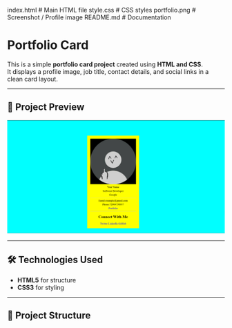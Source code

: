 index.html # Main HTML file
style.css # CSS styles
portfolio.png # Screenshot / Profile image
README.md # Documentation


# Portfolio Card

This is a simple **portfolio card project** created using **HTML and CSS**.  
It displays a profile image, job title, contact details, and social links in a clean card layout.

---

## 📸 Project Preview

![Portfolio Screenshot](https://github.com/abhijith-100/PORTFOLIO/blob/main/portfolio.png?raw=true)

---

## 🛠️ Technologies Used
- **HTML5** for structure
- **CSS3** for styling

---

## 📂 Project Structure
